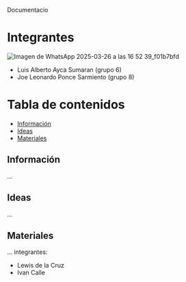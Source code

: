 Documentacio
# Integrantes
![Imagen de WhatsApp 2025-03-26 a las 16 52 39_f01b7bfd](https://github.com/user-attachments/assets/67a01ee3-91ba-4bf1-8a02-2648e8184c30)
- Luis Alberto Ayca Sumaran (grupo 6)
- Joe Leonardo Ponce Sarmiento (grupo 8)
# Tabla de contenidos
- [Información](#id1)
- [Ideas](#id2)
- [Materiales](#id3)
## Información<a name="id1"></a>
...
## Ideas<a name="id2"></a>
...
## Materiales<a name="id3"></a>
...
integrantes:
- Lewis de la Cruz
- Ivan Calle
  
